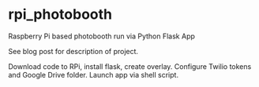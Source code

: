 # rpi_photobooth
Raspberry Pi based photobooth run via Python Flask App

See blog post for description of project. 

Download code to RPi, install flask, create overlay. Configure Twilio tokens and Google Drive folder. Launch app via shell script.
